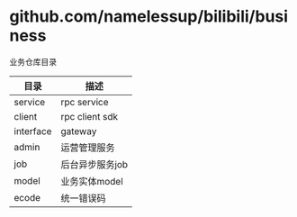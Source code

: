 # github.com/namelessup/bilibili/business

业务仓库目录

| 目录 | 描述 |
| -------- | -------------- |
| service  | rpc service    |
| client   | rpc client sdk |
| interface| gateway        |
| admin    | 运营管理服务   |
| job      | 后台异步服务job|
| model    | 业务实体model  |
| ecode    | 统一错误码     |
